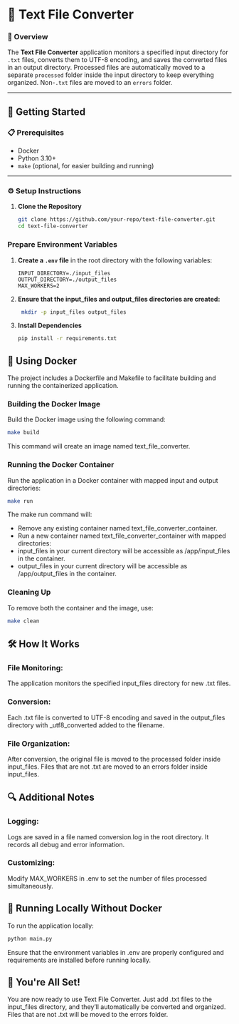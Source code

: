 # 📄 Text File Converter

### 📝 Overview
The **Text File Converter** application monitors a specified input directory for `.txt` files, converts them to UTF-8 encoding, and saves the converted files in an output directory. Processed files are automatically moved to a separate `processed` folder inside the input directory to keep everything organized. Non-`.txt` files are moved to an `errors` folder.

---

## 🚀 Getting Started

### 📋 Prerequisites
- Docker
- Python 3.10+
- `make` (optional, for easier building and running)

---

### ⚙️ Setup Instructions

1. **Clone the Repository**

   ```bash
   git clone https://github.com/your-repo/text-file-converter.git
   cd text-file-converter

### **Prepare Environment Variables**

1. **Create a `.env` file** in the root directory with the following variables:

   ```plaintext
   INPUT_DIRECTORY=./input_files
   OUTPUT_DIRECTORY=./output_files
   MAX_WORKERS=2

2. **Ensure that the input_files and output_files directories are created:**

   ```bash
    mkdir -p input_files output_files
   
3. **Install Dependencies**
    ```bash
    pip install -r requirements.txt


## 🐳 Using Docker

The project includes a Dockerfile and Makefile to facilitate building and running the containerized application.

### Building the Docker Image

Build the Docker image using the following command:
```bash
make build
```

This command will create an image named text_file_converter.


### Running the Docker Container

Run the application in a Docker container with mapped input and output directories:
```bash
make run
```
The make run command will:

- Remove any existing container named text_file_converter_container.
- Run a new container named text_file_converter_container with mapped directories:
- input_files in your current directory will be accessible as /app/input_files in the container.
- output_files in your current directory will be accessible as /app/output_files in the container.

### Cleaning Up
To remove both the container and the image, use:
```bash
make clean
```

## 🛠️ How It Works
### File Monitoring: 
The application monitors the specified input_files directory for new .txt files.
### Conversion: 
Each .txt file is converted to UTF-8 encoding and saved in the output_files directory with _utf8_converted added to the filename.
### File Organization:
After conversion, the original file is moved to the processed folder inside input_files.
Files that are not .txt are moved to an errors folder inside input_files.

## 🔍 Additional Notes
### Logging: 
Logs are saved in a file named conversion.log in the root directory. It records all debug and error information.
### Customizing:
Modify MAX_WORKERS in .env to set the number of files processed simultaneously.

## 🤖 Running Locally Without Docker
To run the application locally:

```bash
python main.py
```

Ensure that the environment variables in .env are properly configured and requirements are installed before running locally.

## 🎉 You're All Set!
You are now ready to use Text File Converter. Just add .txt files to the input_files directory, and they’ll automatically be converted and organized. Files that are not .txt will be moved to the errors folder.